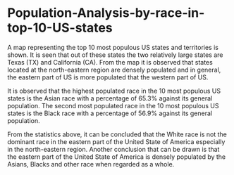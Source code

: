 # Population-Analysis-by-race-in-top-10-US-states
 
A map representing the top 10 most populous US states and territories is shown. It is seen that out of these states the two relatively large states are Texas (TX) and California (CA). From the map it is observed that states located at the north-eastern region are densely populated and in general, the eastern part of US is more populated that the western part of US.

It is observed that the highest populated race in the 10 most populous US states is the Asian race with a percentage of 65.3% against its general population. The second most populated race in the 10 most populous US states is the Black race with a percentage of 56.9% against its general population.

From the statistics above, it can be concluded that the White race is not the dominant race in the eastern part of the United State of America especially in the north-eastern region.  Another conclusion that can be drawn is that the eastern part of the United State of America is densely populated by the Asians, Blacks and other race when regarded as a whole.
